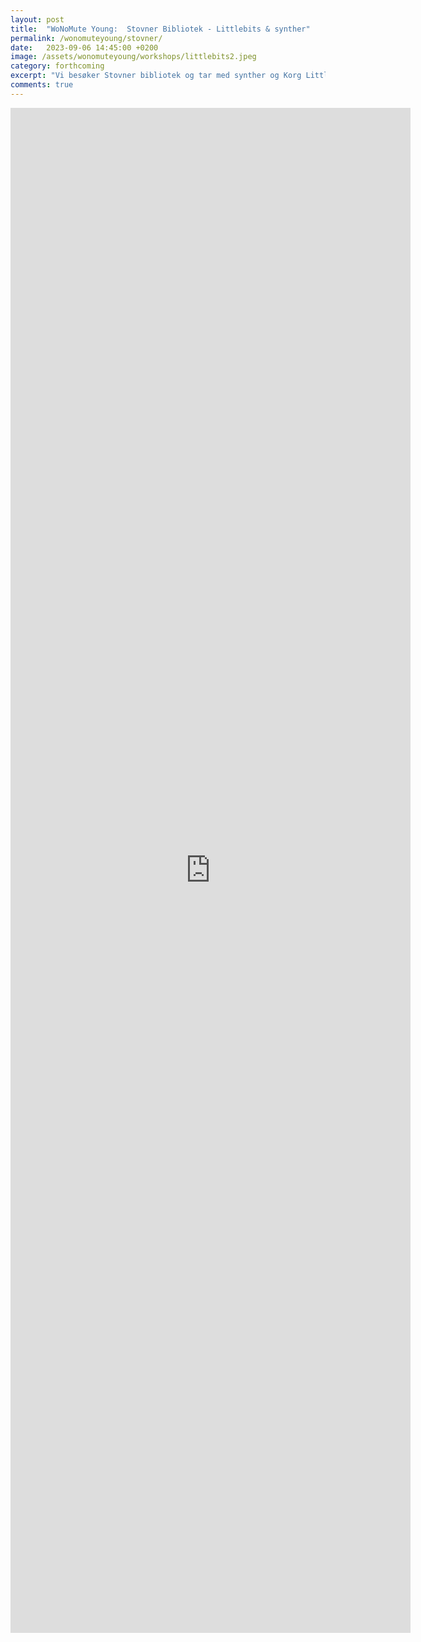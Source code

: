 ```yaml
---
layout: post
title:  "WoNoMute Young:  Stovner Bibliotek - Littlebits & synther"
permalink: /wonomuteyoung/stovner/
date:   2023-09-06 14:45:00 +0200
image: /assets/wonomuteyoung/workshops/littlebits2.jpeg
category: forthcoming
excerpt: "Vi besøker Stovner bibliotek og tar med synther og Korg LittleBits og holder en introduserende workshop i lydsyntese og musikk. LittleBits er små elektroniske byggeklosser som settes sammen i kjeder for å skape lyd og musikk."
comments: true
---
```


<iframe src="https://docs.google.com/forms/d/e/1FAIpQLSf-QN_9hGFTc1Cyp8L5_2-MpFAduoydA2HftSVbW-K-TBH_HQ/viewform?embedded=true" width="640" height="2440" frameborder="0" marginheight="0" marginwidth="0">Laster inn …</iframe>
